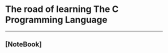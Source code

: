 # The road of learning The C Programming Language
-------------------------------------------------
## [NoteBook]
